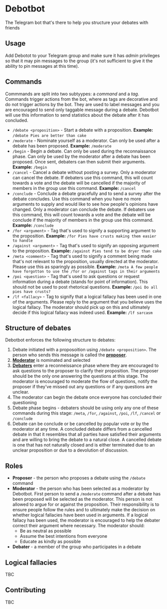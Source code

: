 # Debotbot

The Telegram bot that's there to help you structure your debates with friends

## Usage

Add Debotot to your Telegram group and make sure it has *admin* privileges so that it may pin messages to the group (it's not sufficient to give it the ability to pin messages at this time).

## Commands

Commmands are split into two subtyypes: a *command* and a *tag*. Commands trigger actions from the bot, where as tags are decorative and do not trigger actions by the bot. They are used to label messages and you are encouraged to send only taggable message during a debate. Debotbot will use this information to send statistics about the debate after it has concluded.

* `/debate <proposition>` - Start a debate with a proposition. **Example:** `/debate Pies are better than cake`
* `/moderate` - Nominate yourself as a moderator. Can only be used after a debate has been proposed. **Example:** `/moderate`
* `/begin` - Begin a debate. Can only be used during the reconnaissance phase. Can only be used by the moderator after a debate has been proposed. Once sent, debaters can then submit their arguments. **Example:** `/begin`
* `/cancel` - Cancel a debate without posting a survey. Only a moderator can cancel the debate. If debaters use this command, this will count towards a vote and the debate will be cancelled if the majority of members in the group use this command. **Example:** `/cancel`
* `/conclude` - Conclude a debate gracefully and to send a survey after the debate concludes. Use this command when you have no more arguments to supply and would like to see how people's opinions have changed. Only a moderator can conclude the debate. If debaters use this command, this will count towards a vote and the debate will be conclude if the majority of members in the group use this command. **Example:** `/conclude`
* `/for <argument>` - Tag that's used to signify a supporting argument to the proposition. **Example:** `/for Pies have crusts making them easier to handle`
* `/against <argument>` - Tag that's used to signify an opposing argument to the proposition. **Example:** `/against Pies tend to be dryer than cake`
* `/meta <comment>` - Tag that's used to signify a comment being made that's not relevant to the proposition, usually directed at the moderator. Please use this as sparingly as possible. **Example:** `/meta A few people have forgotton to use the /for or /against tags in their arguments`
* `/poi <question>` - Tag that's used to ask questions or request information during a debate (stands for point of information). This should not be used to post rhetorical questions. **Example:** `/poi Do all pies have crusts?`
* `/lf <fallacy>` - Tag to signify that a logical fallacy has been used in one of the arguments. Please reply to the argument that you believe uses the logical fallacy. The moderator should pick up on this and ultimately decide if this logical fallacy was indeed used. **Example:** `/lf sarcasm`

## Structure of debates

Debotbot enforces the following structure to debates:

1. Debate initiated with a proposoition using `/debate <proposition>`. The person who sends this message is called the [**proposer**](#roles).
2. [**Moderator**](#roles) is nominated and selected
3. [**Debaters**](#roles) enter a reconneissance phase where they are encouraged to ask questions to the proposer to clarify their proposition. The proposer should be the only one answering the questions at this stage. The moderator is encouraged to moderate the flow of questions, notify the proposer if they've missed out any questions or if any questions are unclear.
4. The moderator can begin the debate once everyone has concluded their questioning
5. Debate phase begins - debaters should be using only any one of these commands during this stage: `/meta`, `/for`, `/against`, `/poi`, `/lf`, `/cancel` or `/conclude`
6. Debate can be conclude or be cancelled by popular vote or by the moderator at any time. A concluded debate differs from a cancelled debate in that it resembles that all parties have satisfied their arguments and are willing to bring the debate to a natural close. A cancelled debate is one that has not naturally closed and is either terminated due to an unclear proposition or due to a devolution of discussion.

## Roles

* **Proposer** - the person who proposes a debate using the `/debate` command
* **Moderator** - the person who has been selected as a moderator by Debotbot. First person to send a `/moderate` command after a debate has been proposed will be selected as the moderator. This person is not allowed to argue for or against the proposition. Their responsibility is to ensure people follow the rules and to ultimately make the decision on whether logical fallacies have been used in arguments. If a logical fallacy has been used, the moderator is encouraged to help the debater correct their argument where necessary. The moderator should:
  * Be as neutral as possible
  * Assume the best intentions from everyone
  * Educate as kindly as possible
* **Debater** - a member of the group who participates in a debate

## Logical fallacies

TBC

## Contributing

TBC